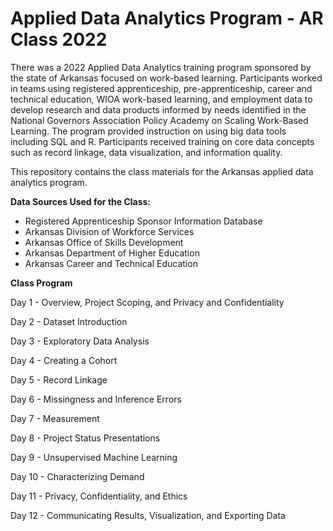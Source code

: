 # Applied Data Analytics Program - AR Class 2022
There was a 2022 Applied Data Analytics training program sponsored by the state of Arkansas focused on work-based learning. Participants worked in teams using registered apprenticeship, pre-apprenticeship, career and technical education, WIOA work-based learning, and employment data to develop research and data products informed by needs identified in the National Governors Association Policy Academy on Scaling Work-Based Learning. The program provided instruction on using big data tools including SQL and R. Participants received training on core data concepts such as record linkage, data visualization, and information quality.  

This repository contains the class materials for the Arkansas applied data analytics program.

**Data Sources Used for the Class:**

- Registered Apprenticeship Sponsor Information Database 
- Arkansas Division of Workforce Services
- Arkansas Office of Skills Development 
- Arkansas Department of Higher Education
- Arkansas Career and Technical Education

**Class Program**

Day 1 - Overview, Project Scoping, and Privacy and Confidentiality

Day 2 - Dataset Introduction

Day 3 - Exploratory Data Analysis

Day 4 - Creating a Cohort

Day 5 - Record Linkage

Day 6 - Missingness and Inference Errors

Day 7 - Measurement

Day 8 - Project Status Presentations

Day 9 - Unsupervised Machine Learning

Day 10 - Characterizing Demand

Day 11 - Privacy, Confidentiality, and Ethics

Day 12 - Communicating Results, Visualization, and Exporting Data